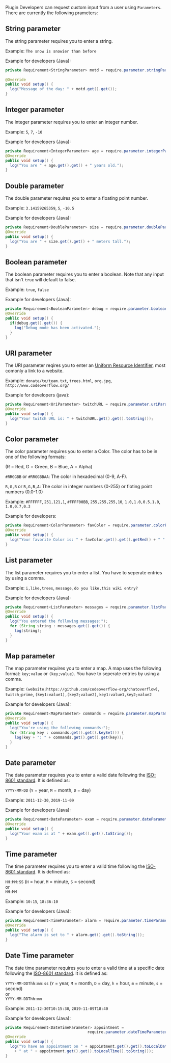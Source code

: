 Plugin Developers can request custom input from a user using `Parameters`. There are currently the following prameters:

## String parameter
The string parameter requires you to enter a string. 

Example: `The snow is snowier than before`

Example for developers (Java): 
```java
private Requirement<StringParameter> motd = require.parameter.stringParameter("motd");
    
@Override
public void setup() {
  log("Message of the day: " + motd.get().get());
}
```
## Integer parameter
The integer parameter requires you to enter an integer number.

Example: `5`, `7`, `-10`

Example for developers (Java): 
```java
private Requirement<IntegerParameter> age = require.parameter.integerParameter("age");
@Override
public void setup() {
  log("You are " + age.get().get() + " years old.");
}
```
## Double parameter
The double parameter requires you to enter a floating point number.

Example: `3.14159265359`, `5`, `-10.5`

Example for developers (Java): 
```java
private Requirement<DoubleParameter> size = require.parameter.doubleParameter("size");
@Override
public void setup() {
  log("You are " + size.get().get() + " meters tall.");
}
```
## Boolean parameter
The boolean parameter requires you to enter a boolean. Note that any input that isn't `true` will default to false.

Example: `true`, `false`

Example for developers (Java):
```java
private Requirement<BooleanParameter> debug = require.parameter.booleanParameter("debug");
@Override
public void setup() {
  if(debug.get().get()) {
    log("Debug mode has been activated.");
  }
}
```
## URI parameter
The URI parameter reqires you to enter an [Uniform Resource Identifier](https://en.wikipedia.org/wiki/Uniform_Resource_Identifier), most comonly a link to a website.

Example: `donate/to/team.txt`, `trees.html`, `org.jpg`, `http://www.codeoverflow.org/`

Example for developers (java): 
```java
private Requirement<UriParameter> twitchURL = require.parameter.uriParameter("twitchURL");
@Override
public void setup() {
  log("Your twitch URL is: " + twitchURL.get().get().toString());
}
```
## Color parameter
The color parameter requires you to enter a Color. The color has to be in one of the following formats:

(R = Red, G = Green, B = Blue, A = Alpha)

`#RRGGBB` or `#RRGGBBAA`: The color in hexadecimal (0-9, A-F).

`R,G,B` or `R,G,B,A`: The color in integer numbers (0-255) or floting point numbers (0.0-1.0)

Example: `#FFFFFF`, `251,121,1`, `#FFFF00BB`, `255,255,255,10`, `1.0,1.0,0.5,1.0`, `1.0,0.7,0.3`

Example for developers:
```java
private Requirement<ColorParameter> favColor = require.parameter.colorParameter("favColor");
@Override
public void setup() {
  log("Your favorite Color is: " + favColor.get().get().getRed() + " " + favColor.get().get().getGreen() + " " + favColor.get().get().getGreen());
}
```
## List parameter
The list parameter requires you to enter a list. You have to seperate entries by using a comma.

Example: `i,like,trees`, `message`, `do you like,this wiki entry?`

Example for developers (Java):
```java
private Requirement<ListParameter> messages = require.parameter.listParameter("messages");
@Override
public void setup() {
  log("You entered the following messages:");
  for (String string : messages.get().get()) {
    log(string);
  }
}
```
## Map parameter
The map parameter requires you to enter a map. A map uses the following format: `key;value` or `(key;value)`. You have to seperate entries by using a comma.

Example: `(website;https://github.com/codeoverflow-org/chatoverflow)`, `twitch;prime`, `(key1:value1),(key2;value2)`, `key1:value1,key2;value2`

Example for developers (Java):
```java
private Requirement<MapParameter> commands = require.parameter.mapParameter("commands");
@Override
public void setup() {
  log("You're using the following commands:");
  for (String key : commands.get().get().keySet()) {
    log(key + ": " + commands.get().get().get(key));
  }
}
```
## Date parameter
The date parameter requires you to enter a valid date following the [ISO-8601 standard](https://en.wikipedia.org/wiki/ISO_8601). It is defined as:

`YYYY-MM-DD` (`Y` = year, `M` = month, `D` = day)

Example: `2011-12-30`, `2019-11-09`

Example for developers (Java):
```java
private Requirement<DateParameter> exam = require.parameter.dateParameter("exam");
@Override
public void setup() {
  log("Your exam is at " + exam.get().get().toString());
}
```
## Time parameter
The time parameter requires you to enter a valid time following the [ISO-8601 standard](https://en.wikipedia.org/wiki/ISO_8601). It is defined as:

`HH:MM:SS` (`H` = hour, `M` = minute, `S` = second)  
or  
`HH:MM`


Example: `10:15`, `18:36:10`

Example for developers (Java):
```java
private Requirement<TimeParameter> alarm = require.parameter.timeParameter("alarm");
@Override
public void setup() {
  log("The alarm is set to " + alarm.get().get().toString());
}
```
## Date Time parameter
The date time parameter requires you to enter a valid time at a specific date following the [ISO-8601 standard](https://en.wikipedia.org/wiki/ISO_8601). It is defined as:

`YYYY-MM-DDThh:mm:ss` (`Y` = year, `M` = month, `D` = day, `h` = hour, `m` = minute, `s` = second)  
or  
`YYYY-MM-DDThh:mm`


Example: `2011-12-30T10:15:30`, `2019-11-09T18:40`

Example for developers (Java):
```java
private Requirement<DateTimeParameter> appointment = 
                                    require.parameter.dateTimeParameter("appointment");
@Override
public void setup() {
  log("Yo have an appointment on " + appointment.get().get().toLocalDate().toString() 
    + " at " + appointment.get().get().toLocalTime().toString());
}
```
